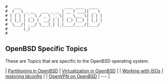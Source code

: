 ```text
#   ___                   ____ ____  ____
#  / _ \ _ __   ___ _ __ | __ ) ___||  _ \
# | | | | '_ \ / _ \ '_ \|  _ \___ \| | | |
# | |_| | |_) |  __/ | | | |_) |__) | |_| |
#  \___/| .__/ \___|_| |_|____/____/|____/
#       |_|
#
```

## OpenBSD Specific Topics

These are Topics that are specific to the OpenBSD operating system.

| [Partitioning in OpenBSD](OpenBSD_Partitioning) | [Virtualization in OpenBSD](vmm) |
| [Working with ISOs](openbsd-iso)                | [restoring ldconfig](ldconfig)   |
| [OpenVPN on OpenBSD](open-openvpn)              | ---                              |
